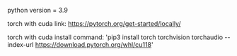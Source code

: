 python version = 3.9


torch with cuda link: https://pytorch.org/get-started/locally/ 

torch with cuda install command: 'pip3 install torch torchvision torchaudio --index-url https://download.pytorch.org/whl/cu118'